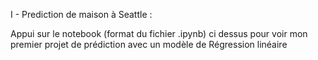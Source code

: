 I - Prediction de maison à Seattle : 

Appui sur le notebook (format du fichier .ipynb) ci dessus pour voir mon premier projet de prédiction avec un modèle de Régression linéaire